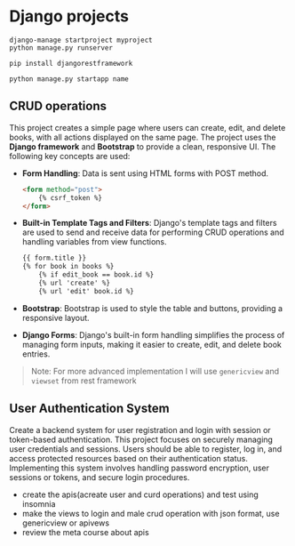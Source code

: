 # Django projects

```
django-manage startproject myproject
python manage.py runserver
```
```
pip install djangorestframework
```
```
python manage.py startapp name
```

## CRUD operations

This project creates a simple page where users can create, edit, and delete books, with all actions displayed on the same page. The project uses the **Django framework** and **Bootstrap** to provide a clean, responsive UI. The following key concepts are used:

- **Form Handling**: Data is sent using HTML forms with POST method.
    ```html
    <form method="post">
        {% csrf_token %}
    </form>
    ```

- **Built-in Template Tags and Filters**: Django's template tags and filters are used to send and receive data for performing CRUD operations and handling variables from view functions.
    ```html
    {{ form.title }}
    {% for book in books %}
        {% if edit_book == book.id %}
        {% url 'create' %}
        {% url 'edit' book.id %}
    ```

- **Bootstrap**: Bootstrap is used to style the table and buttons, providing a responsive layout.
  
- **Django Forms**: Django's built-in form handling simplifies the process of managing form inputs, making it easier to create, edit, and delete book entries.

> Note: For more advanced implementation I will use <code>genericview</code> and <code>viewset</code> from rest framework


## User Authentication System
Create a backend system for user registration and login with session or token-based authentication. This project focuses on securely managing user credentials and sessions. Users should be able to register, log in, and access protected resources based on their authentication status. Implementing this system involves handling password encryption, user sessions or tokens, and secure login procedures.
- create the apis(acreate user and curd operations) and test using insomnia
- make the views to login and male crud operation with json format, use genericview or apivews
- review the meta course about apis